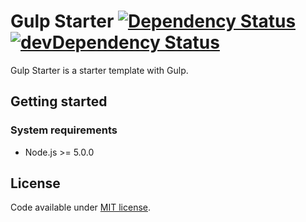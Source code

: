 # Gulp Starter [![Dependency Status](https://david-dm.org/racse1/gulp-starter.svg)](https://david-dm.org/racse1/gulp-starter) [![devDependency Status](https://david-dm.org/racse1/gulp-starter/dev-status.svg)](https://david-dm.org/racse1/gulp-starter#info=devDependencies)

Gulp Starter is a starter template with Gulp.

## Getting started

### System requirements

* Node.js >= 5.0.0

## License

Code available under [MIT license](LICENSE).
